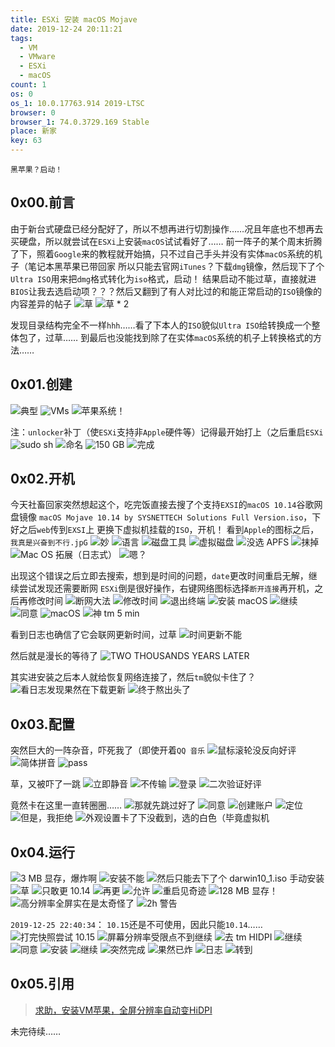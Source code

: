 ```yaml
---
title: ESXi 安装 macOS Mojave
date: 2019-12-24 20:11:21
tags:
  - VM
  - VMware
  - ESXi
  - macOS
count: 1
os: 0
os_1: 10.0.17763.914 2019-LTSC
browser: 0
browser_1: 74.0.3729.169 Stable
place: 新家
key: 63
---
```

    黑苹果？启动！
<!-- more -->
## 0x00.前言
由于新台式硬盘已经分配好了，所以不想再进行切割操作……况且年底也不想再去买硬盘，所以就尝试在`ESXi`上安装`macOS`试试看好了……
前一阵子的某个周末折腾了下，照着`Google`来的教程就开始搞，只不过自己手头并没有实体`macOS`系统的机子（笔记本黑苹果已带回家
所以只能去官网`iTunes`？下载`dmg`镜像，然后现下了个`Ultra ISO`用来把`dmg`格式转化为`iso`格式，启动！
结果启动不能过草，直接就进`BIOS`让我去选启动项？？？然后又翻到了有人对比过的和能正常启动的`ISO`镜像的内容差异的帖子
![草](https://i1.yuangezhizao.cn/Win-10/20191215031908.jpg!webp)
![草 * 2](https://i1.yuangezhizao.cn/Win-10/20191215031922.jpg!webp)

发现目录结构完全不一样`hhh`……看了下本人的`ISO`貌似`Ultra ISO`给转换成一个整体包了，过草……
到最后也没能找到除了在实体`macOS`系统的机子上转换格式的方法……

## 0x01.创建
![典型](https://i1.yuangezhizao.cn/Win-10/20191215030804.jpg!webp)
![VMs](https://i1.yuangezhizao.cn/Win-10/20191215030826.jpg!webp)
![苹果系统！](https://i1.yuangezhizao.cn/Win-10/20191215030849.jpg!webp)

注：`unlocker`补丁（使`ESXi`支持非`Apple`硬件等）记得最开始打上（之后重启`ESXi`
![sudo sh](https://i1.yuangezhizao.cn/Win-10/20191215030222.jpg!webp)
![命名](https://i1.yuangezhizao.cn/Win-10/20191215030916.jpg!webp)
![150 GB](https://i1.yuangezhizao.cn/Win-10/20191215031120.jpg!webp)
![完成](https://i1.yuangezhizao.cn/Win-10/20191215031825.jpg!webp)

## 0x02.开机
今天社畜回家突然想起这个，吃完饭直接去搜了个支持`EXSI`的`macOS 10.14`谷歌网盘镜像
`macOS Mojave 10.14 by SYSNETTECH Solutions Full Version.iso`，下好之后`web`传到`EXSI`上
更换下虚拟机挂载的`ISO`，开机！
看到`Apple`的图标之后，`我真是兴奋到不行.jpG`
![妙](https://i1.yuangezhizao.cn/Win-10/20191224195302.jpg!webp)
![语言](https://i1.yuangezhizao.cn/Win-10/20191224194248.jpg!webp)
![磁盘工具](https://i1.yuangezhizao.cn/Win-10/20191224194454.jpg!webp)
![虚拟磁盘](https://i1.yuangezhizao.cn/Win-10/20191224194330.jpg!webp)
![没选 APFS](https://i1.yuangezhizao.cn/Win-10/20191224194346.jpg!webp)
![抹掉](https://i1.yuangezhizao.cn/Win-10/20191224194441.jpg!webp)
![Mac OS 拓展（日志式）](https://i1.yuangezhizao.cn/Win-10/20191224195441.jpg!webp)
![嗯？](https://i1.yuangezhizao.cn/Win-10/20191224194512.jpg!webp)

出现这个错误之后立即去搜索，想到是时间的问题，`date`更改时间重启无解，继续尝试发现还需要断网
`ESXi`倒是很好操作，右键网络图标选择`断开连接`再开机，之后再修改时间
![断网大法](https://i1.yuangezhizao.cn/Win-10/20191224195505.jpg!webp)
![修改时间](https://i1.yuangezhizao.cn/Win-10/20191224195650.jpg!webp)
![退出终端](https://i1.yuangezhizao.cn/Win-10/20191224194749.jpg!webp)
![安装 macOS](https://i1.yuangezhizao.cn/Win-10/20191224194300.jpg!webp)
![继续](https://i1.yuangezhizao.cn/Win-10/20191224195712.jpg!webp)
![同意](https://i1.yuangezhizao.cn/Win-10/20191224195738.jpg!webp)
![macOS](https://i1.yuangezhizao.cn/Win-10/20191224195748.jpg!webp)
![神 tm 5 min](https://i1.yuangezhizao.cn/Win-10/20191224195809.jpg!webp)

看到日志也确信了它会联网更新时间，过草
![时间更新不能](https://i1.yuangezhizao.cn/Win-10/20191224201439.jpg!webp)

然后就是漫长的等待了
![TWO THOUSANDS YEARS LATER](https://i1.yuangezhizao.cn/Win-10/20191224205755.jpg!webp)

其实进安装之后本人就给恢复网络连接了，然后`tm`貌似卡住了？
![看日志发现果然在下载更新](https://i1.yuangezhizao.cn/Win-10/20191224202130.jpg!webp)
![终于熬出头了](https://i1.yuangezhizao.cn/Win-10/20191224205641.jpg!webp)

## 0x03.配置
突然巨大的一阵杂音，吓死我了（即使开着`QQ 音乐`
![鼠标滚轮没反向好评](https://i1.yuangezhizao.cn/Win-10/20191224211517.jpg!webp)
![简体拼音](https://i1.yuangezhizao.cn/Win-10/20191224211632.jpg!webp)
![pass](https://i1.yuangezhizao.cn/Win-10/20191224211703.jpg!webp)

草，又被吓了一跳
![立即静音](https://i1.yuangezhizao.cn/Win-10/20191224211805.jpg!webp)
![不传输](https://i1.yuangezhizao.cn/Win-10/20191224211935.jpg!webp)
![登录](https://i1.yuangezhizao.cn/Win-10/20191224212018.jpg!webp)
![二次验证好评](https://i1.yuangezhizao.cn/Win-10/20191224212136.jpg!webp)

竟然卡在这里一直转圈圈……
![那就先跳过好了](https://i1.yuangezhizao.cn/Win-10/20191224213040.jpg!webp)
![同意](https://i1.yuangezhizao.cn/Win-10/20191224213127.jpg!webp)
![创建账户](https://i1.yuangezhizao.cn/Win-10/20191224213409.jpg!webp)
![定位](https://i1.yuangezhizao.cn/Win-10/20191224213514.jpg!webp)
![但是，我拒绝](https://i1.yuangezhizao.cn/Win-10/20191224213544.jpg!webp)
![外观设置卡了下没截到，选的白色（毕竟虚拟机](https://i1.yuangezhizao.cn/Win-10/20191224213701.jpg!webp)

## 0x04.运行
![3 MB 显存，爆炸啊](https://i1.yuangezhizao.cn/Win-10/20191224214137.jpg!webp)
![安装不能](https://i1.yuangezhizao.cn/Win-10/20191224225344.jpg!webp)
![然后只能去下了个 darwin10_1.iso 手动安装](https://i1.yuangezhizao.cn/Win-10/20191224215147.jpg!webp)
![草](https://i1.yuangezhizao.cn/Win-10/20191224215402.jpg!webp)
![只敢更 10.14](https://i1.yuangezhizao.cn/Win-10/20191224221201.jpg!webp)
![再更](https://i1.yuangezhizao.cn/Win-10/20191224225429.jpg!webp)
![允许](https://i1.yuangezhizao.cn/Win-10/20191224215432.jpg!webp)
![重启见奇迹](https://i1.yuangezhizao.cn/Win-10/20191224215615.jpg!webp)
![128 MB 显存！](https://i1.yuangezhizao.cn/Win-10/20191224220032.jpg!webp)
![高分辨率全屏实在是太奇怪了](https://i1.yuangezhizao.cn/Win-10/20191224220245.png!webp)
![2h 警告](https://i1.yuangezhizao.cn/Win-10/20191224221228.jpg!webp)

`2019-12-25 22:40:34`：
`10.15`还是不可使用，因此只能`10.14`……
![打完快照尝试 10.15](https://i1.yuangezhizao.cn/Win-10/20191225215552.jpg!webp)
![屏幕分辨率受限点不到继续](https://i1.yuangezhizao.cn/Win-10/20191225220128.jpg!webp)
![去 tm HIDPI](https://i1.yuangezhizao.cn/Win-10/20191225221031.jpg!webp)
![继续](https://i1.yuangezhizao.cn/Win-10/20191225221444.jpg!webp)
![同意](https://i1.yuangezhizao.cn/Win-10/20191225221550.jpg!webp)
![安装](https://i1.yuangezhizao.cn/Win-10/20191225221621.jpg!webp)
![继续](https://i1.yuangezhizao.cn/Win-10/20191225222246.jpg!webp)
![突然完成](https://i1.yuangezhizao.cn/Win-10/20191225222513.jpg!webp)
![果然已炸](https://i1.yuangezhizao.cn/Win-10/20191225223700.jpg!webp)
![日志](https://i1.yuangezhizao.cn/Win-10/20191225223743.jpg!webp)
![转到](https://i1.yuangezhizao.cn/Win-10/20191225223857.jpg!webp)

## 0x05.引用
> [求助，安装VM苹果，全屏分辨率自动变HiDPI](https://web.archive.org/web/20191225141257/http://tieba.baidu.com/p/5460378749?red_tag=c0777425807)

未完待续……
